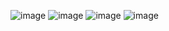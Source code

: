![image](https://github.com/rohith200/Prometheus-Grafana/assets/42884535/58ad0302-aa8a-44df-8dca-06b570a28f0e)
![image](https://github.com/rohith200/Prometheus-Grafana/assets/42884535/7e30e23d-bd82-486d-be9d-04bfd6be545e)
![image](https://github.com/rohith200/Prometheus-Grafana/assets/42884535/6bd8d979-349b-4f7a-b246-1ba37b3b2443)
![image](https://github.com/rohith200/Prometheus-Grafana/assets/42884535/1c21df5c-99a3-439a-88da-b3cfd1e789a7)
